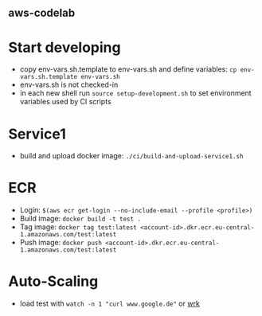 aws-codelab
---

# Start developing
- copy env-vars.sh.template to env-vars.sh and define variables: `cp env-vars.sh.template env-vars.sh`
- env-vars.sh is not checked-in
- in each new shell run `source setup-development.sh` to set environment variables used by CI scripts

# Service1
- build and upload docker image: `./ci/build-and-upload-service1.sh`

# ECR
- Login: `$(aws ecr get-login --no-include-email --profile <profile>)`
- Build image: `docker build -t test .`
- Tag image: `docker tag test:latest <account-id>.dkr.ecr.eu-central-1.amazonaws.com/test:latest`
- Push image: `docker push <account-id>.dkr.ecr.eu-central-1.amazonaws.com/test:latest`

# Auto-Scaling
- load test with `watch -n 1 "curl www.google.de"` or [wrk](https://github.com/wg/wrk)